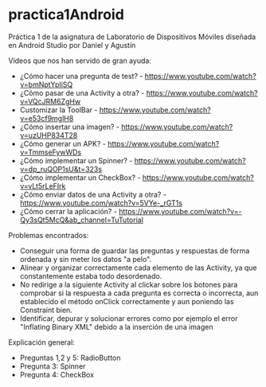 # practica1Android
Práctica 1 de la asignatura de Laboratorio de Dispositivos Móviles diseñada en Android Studio por Daniel y Agustín

Vídeos que nos han servido de gran ayuda:
- ¿Cómo hacer una pregunta de test? - https://www.youtube.com/watch?v=bmNptYpIiSQ
- ¿Cómo pasar de una Activity a otra? - https://www.youtube.com/watch?v=VQcJRM6ZgHw
- Customizar la ToolBar - https://www.youtube.com/watch?v=e53cf9mglH8
- ¿Cómo insertar una imagen? - https://www.youtube.com/watch?v=uzUHP834T28
- ¿Cómo generar un APK? - https://www.youtube.com/watch?v=TmmseFywWDs
- ¿Cómo implementar un Spinner? - https://www.youtube.com/watch?v=dp_ruQOP1sU&t=323s
- ¿Cómo implementar un CheckBox? - https://www.youtube.com/watch?v=vLt5rLeFIrk
- ¿Cómo enviar datos de una Activity a otra? - https://www.youtube.com/watch?v=5VYe-_rGT1s
- ¿Cómo cerrar la aplicación? - https://www.youtube.com/watch?v=-Qy3sQt5McQ&ab_channel=TuTutorial

Problemas encontrados:
- Conseguir una forma de guardar las preguntas y respuestas de forma ordenada y sin meter los datos "a pelo".
- Alinear y organizar correctamente cada elemento de las Activity, ya que constantemente estaba todo desordenado.
- No redirige a la siguiente Activity al clickar sobre los botones para comprobar si la respuesta a cada pregunta es correcta o incorrecta, aun establecido el método onClick correctamente y aun poniendo las Constraint bien.
- Identificar, depurar y solucionar errores como por ejemplo el error "Inflating Binary XML" debido a la inserción de una imagen

Explicación general:
- Preguntas 1,2 y 5: RadioButton
- Pregunta 3: Spinner
- Pregunta 4: CheckBox

